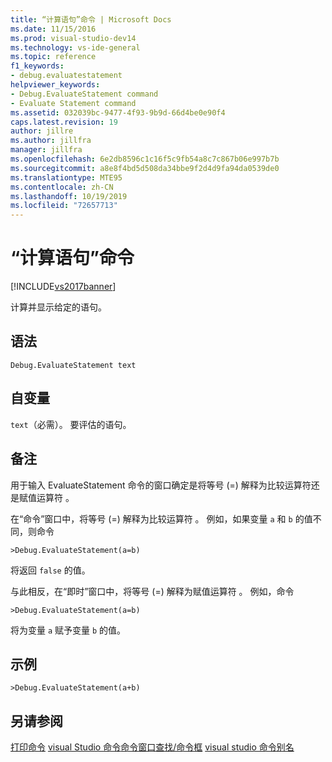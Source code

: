 ```yaml
---
title: “计算语句”命令 | Microsoft Docs
ms.date: 11/15/2016
ms.prod: visual-studio-dev14
ms.technology: vs-ide-general
ms.topic: reference
f1_keywords:
- debug.evaluatestatement
helpviewer_keywords:
- Debug.EvaluateStatement command
- Evaluate Statement command
ms.assetid: 032039bc-9477-4f93-9b9d-66d4be0e90f4
caps.latest.revision: 19
author: jillre
ms.author: jillfra
manager: jillfra
ms.openlocfilehash: 6e2db8596c1c16f5c9fb54a8c7c867b06e997b7b
ms.sourcegitcommit: a8e8f4bd5d508da34bbe9f2d4d9fa94da0539de0
ms.translationtype: MTE95
ms.contentlocale: zh-CN
ms.lasthandoff: 10/19/2019
ms.locfileid: "72657713"
---
```

# <a name="evaluate-statement-command"></a>“计算语句”命令
[!INCLUDE[vs2017banner](../../includes/vs2017banner.md)]

计算并显示给定的语句。

## <a name="syntax"></a>语法

```
Debug.EvaluateStatement text
```

## <a name="arguments"></a>自变量
 `text`（必需）。 要评估的语句。

## <a name="remarks"></a>备注
 用于输入 EvaluateStatement 命令的窗口确定是将等号 (=) 解释为比较运算符还是赋值运算符  。

 在“命令”窗口中，将等号 (=) 解释为比较运算符  。 例如，如果变量 `a` 和 `b` 的值不同，则命令

```
>Debug.EvaluateStatement(a=b)
```

 将返回 `false` 的值。

 与此相反，在“即时”窗口中，将等号 (=) 解释为赋值运算符  。 例如，命令

```
>Debug.EvaluateStatement(a=b)
```

 将为变量 `a` 赋予变量 `b` 的值。

## <a name="example"></a>示例

```
>Debug.EvaluateStatement(a+b)
```

## <a name="see-also"></a>另请参阅
 [打印命令](../../ide/reference/print-command.md) [visual Studio 命令](../../ide/reference/visual-studio-commands.md)[命令窗口](../../ide/reference/command-window.md)[查找/命令框](../../ide/find-command-box.md) [visual studio 命令别名](../../ide/reference/visual-studio-command-aliases.md)
